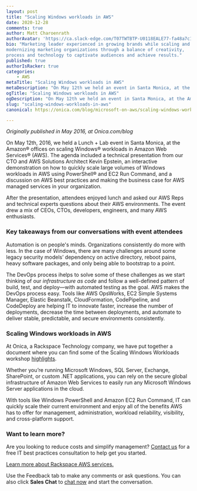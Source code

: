 ```yaml
---
layout: post
title: "Scaling Windows workloads in AWS"
date: 2020-12-28
comments: true
author: Matt Charoenrath
authorAvatar: 'https://ca.slack-edge.com/T07TWTBTP-U0118EALE77-fa48a7c11b02-72'
bio: "Marketing leader experienced in growing brands while scaling and 
modernizing marketing organizations through a balance of creativity, 
process and technology to captivate audiences and achieve results."
published: true
authorIsRacker: true
categories:
    - AWS
metaTitle: "Scaling Windows workloads in AWS"
metaDescription: "On May 12th we held an event in Santa Monica, at the Amazon offices, on scaling Windows Workloads in AWS. The agenda included a technical presentation from our CTO and AWS Solutions Architect Kevin Epstein, an interactive demonstration on how to quickly scale large volumes of Windows workloads in AWS using PowerShell and EC2 Run Command, and a discussion on AWS best practices and making the business case for AWS managed services in your organization."
ogTitle: "Scaling Windows workloads in AWS"
ogDescription: "On May 12th we held an event in Santa Monica, at the Amazon offices, on scaling Windows Workloads in AWS. The agenda included a technical presentation from our CTO and AWS Solutions Architect Kevin Epstein, an interactive demonstration on how to quickly scale large volumes of Windows workloads in AWS using PowerShell and EC2 Run Command, and a discussion on AWS best practices and making the business case for AWS managed services in your organization."
slug: "scaling-windows-workloads-in-aws"
canonical: https://onica.com/blog/microsoft-on-aws/scaling-windows-workloads-in-aws/

---
```


*Originally published in May 2016, at Onica.com/blog*

On May 12th, 2016, we held a Lunch + Lab event in Santa Monica, at the Amazon&reg;
offices on scaling Windows&reg; workloads in Amazon Web Services&reg; (AWS).
The agenda included a technical presentation from our CTO and AWS
Solutions Architect Kevin Epstein, an interactive demonstration on how to
quickly scale large volumes of Windows workloads in AWS using PowerShell&reg;
and EC2 Run Command, and a discussion on AWS best practices and making
the business case for AWS managed services in your organization. 

<!--more-->

After the presentation, attendees enjoyed lunch and asked our AWS Reps and
technical experts questions about their AWS environments. The event drew a mix
of CEOs, CTOs, developers, engineers, and many AWS enthusiasts.

### Key takeaways from our conversations with event attendees

Automation is on people's minds. Organizations consistently do more with
less. In the case of Windows, there are many challenges around some legacy
security models’ dependency on active directory, reboot pains, heavy software
packages, and only being able to bootstrap to a point. 

The DevOps process ihelps to solve some of these challenges as we start
thinking of our *infrastructure as code* and follow a well-defined pattern
of build, test, and deploy&mdash;with automated testing as the goal. AWS makes
the DevOps process easy. Tools like AWS OpsWorks, EC2 Simple Systems
Manager, Elastic Beanstalk, CloudFormation, CodePipeline, and CodeDeploy
are helping IT to innovate faster, increase the number of deployments, decrease
the time between deployments, and automate to deliver stable,
predictable, and secure environments consistently.

### Scaling Windows workloads in AWS

At Onica, a Rackspace Technology company, we have put together a document
where you can find some of the Scaling Windows Workloads workshop
[highlights](https://s3-us-west-1.amazonaws.com/corpinfowebsiteuploads/content/uploads/2016/05/13124342/Automating-Microsoft-Environments-in-AWS.pdf).

Whether you’re running Microsoft Windows, SQL Server, Exchange, SharePoint,
or custom .NET applications, you can rely on the secure global infrastructure
of Amazon Web Services to easily run any Microsoft Windows Server applications
in the cloud. 

With tools like Windows PowerShell and Amazon EC2 Run Command, IT can quickly
scale their current environment and enjoy all of the benefits AWS has to
offer for management, administration, workload reliability, visibility, and
cross-platform support.

### Want to learn more?

Are you looking to reduce costs and simplify management?
[Contact us](https://onica.com/contact/) for a free IT best practices
consultation to help get you started.

<a class="cta blue" id="cta" href="https://www.rackspace.com/cloud/aws">Learn more about Rackspace AWS services.</a>

Use the Feedback tab to make any comments or ask questions. You can also click
**Sales Chat** to [chat now](https://www.rackspace.com/) and start the conversation.
